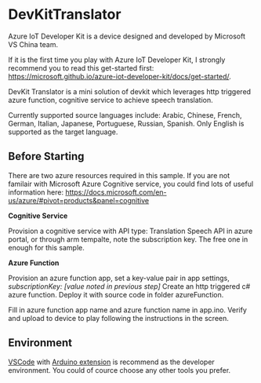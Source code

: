 # DevKitTranslator

Azure IoT Developer Kit is a device designed and developed by Microsoft VS China team.

If it is the first time you play with Azure IoT Developer Kit, I strongly recommend you to read this get-started first: https://microsoft.github.io/azure-iot-developer-kit/docs/get-started/.

DevKit Translator is a mini solution of devkit which leverages http triggered azure function, cognitive service to achieve speech translation.

Currently supported source languages include: Arabic, Chinese, French, German, Italian, Japanese, Portuguese, Russian, Spanish.
Only English is supported as the target language.

## Before Starting

There are two azure resources required in this sample. If you are not familair with Microsoft Azure Cognitive service, you could find lots of useful information here: https://docs.microsoft.com/en-us/azure/#pivot=products&panel=cognitive

**Cognitive Service**

Provision a cognitive service with API type: Translation Speech API in azure portal, or through arm tempalte, note the subscription key.
The free one in enough for this sample.

**Azure Function**

Provision an azure function app, set a key-value pair in app settings, *subscriptionKey: [value noted in previous step]*
Create an http triggered c# azure function. Deploy it with source code in folder azureFunction.

Fill in azure function app name and azure function name in app.ino. Verify and upload to device to play following the instructions in the screen.

## Environment

[VSCode](https://code.visualstudio.com/) with [Arduino extension](https://marketplace.visualstudio.com/items?itemName=vsciot-vscode.vscode-arduino) is recommend as the developer environment. You could of cource choose any other tools you prefer.
